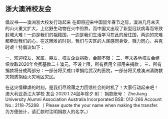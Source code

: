 

## 浙大澳洲校友会
倡议书——澳洲浙大校友行动起来
在即将迎来中国鼠年春节之际，澳洲几月未灭的山火重又扩大，上亿野生动物在火中煎熬，而中国又出现了新型冠状病毒而导致封城大难！一边是我们的祖籍国，一边是我们生活学习在此的居住国，两边的灾难都牵动我们的心。在这困难的时刻，我们与灾区的人民感同身受，戮力同心，共克时艰！特倡议如下：

一、欢迎校友、家属，朋友，校友企业捐款，金额不限；
二、年末各地校友会组织收取2020年会费基数二十澳元，不设上限，所有费用全部用来捐款；
三、所有捐款将分成两部分：一部分将买成口罩捐给武汉的医院，一部分将买成澳洲消防救灾物质捐给火灾地区灾民。

在这灾情肆虐的时刻，是我们尽绵薄之力回馈社会的时机了！大家行动起来吧！
         澳大利亚浙江大学校
友会 
2020.1.24鼠年除夕
附：
捐款账号：
ZheJiang University Alumni Association Australia Incorporated
 BSB:  012-266
 Account No.: 2118-75288
（ Please quote the your name when making the transfer. 为方便统计，请汇款时注明捐款人的名字。）
